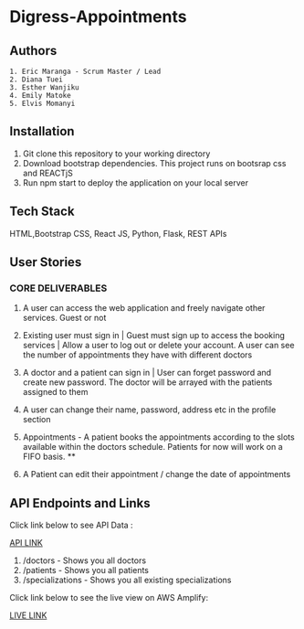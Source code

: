 # Digress-Appointments
## Authors
    1. Eric Maranga - Scrum Master / Lead
    2. Diana Tuei 
    3. Esther Wanjiku 
    4. Emily Matoke 
    5. Elvis Momanyi

## Installation 
  1. Git clone this repository to your working directory
  2. Download bootstrap dependencies. This project runs on bootsrap css and REACTjS
  3. Run npm start to deploy the application on your local server
     
## Tech Stack
HTML,Bootstrap CSS, React JS, Python, Flask, REST APIs

## User Stories

### CORE DELIVERABLES
1. A user can access the web application and freely navigate other services. Guest or not

2. Existing user must sign in | Guest must sign up to access the booking services | Allow a user to log out or delete your account. A user can see the number of appointments they have with different doctors

3. A doctor and a patient can sign in  | User can forget password and create new password. The doctor will be arrayed with the patients assigned to them

4. A user can change their name, password, address etc in the profile section

5. Appointments -  A patient books the appointments according to the slots available within the doctors schedule. Patients for now will work on a FIFO basis. **

6. A Patient can edit their appointment / change the date of appointments



## API Endpoints and Links
Click link below to see API Data :

[API LINK](https://digress-appointments-api.onrender.com/)

1. /doctors - Shows you all doctors
2. /patients - Shows you all patients
3. /specializations - Shows you all existing specializations

Click link below to see the live view on AWS Amplify:

[LIVE LINK](https://main.d3ki3n88opz9zp.amplifyapp.com/)